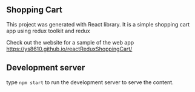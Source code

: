 ## Shopping Cart 
This project was generated with React library. It is a simple shopping cart app using redux toolkit and redux

Check out the website for a sample of the web app
https://ys8610.github.io/reactReduxShoppingCart/

## Development server

type `npm start` to run the development server to serve the content.